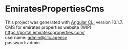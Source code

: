# EmiratesPropertiesCms

This project was generated with [Angular CLI](https://github.com/angular/angular-cli) version 10.1.7.   
CMS for emirates properties website (WIP)    
https://portal.emiratescproperties.com/   
username: admin@clic.agency   
password: admin
